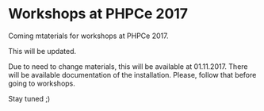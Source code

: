 # Workshops at PHPCe 2017

Coming mtaterials for workshops at PHPCe 2017.

This will be updated.

Due to need to change materials, this will be available at 01.11.2017.
There will be available documentation of the installation. 
Please, follow that before going to workshops.

Stay tuned ;)
